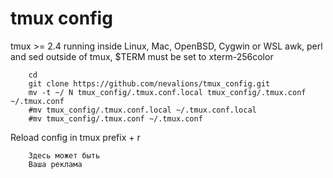 # tmux config
tmux >= 2.4 running inside Linux, Mac, OpenBSD, Cygwin or WSL
awk, perl and sed
outside of tmux, $TERM must be set to xterm-256color
```
    cd
    git clone https://github.com/nevalions/tmux_config.git
    mv -t ~/ N tmux_config/.tmux.conf.local tmux_config/.tmux.conf ~/.tmux.conf
    #mv tmux_config/.tmux.conf.local ~/.tmux.conf.local
    #mv tmux_config/.tmux.conf ~/.tmux.conf
```
Reload config in tmux prefix + r

```
    Здесь может быть
    Ваша реклама
```
